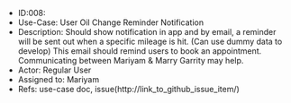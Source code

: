 * ID:008:
* Use-Case: User Oil Change Reminder Notification
* Description: Should show notification in app and by email, a reminder will be sent out when a specific mileage is hit. (Can use dummy data to develop) This email should remind users to book an appointment. Communicating between Mariyam & Marry Garrity may help.
* Actor: Regular User
* Assigned to: Mariyam
* Refs: use-case doc, issue(http://link_to_github_issue_item/)
​
